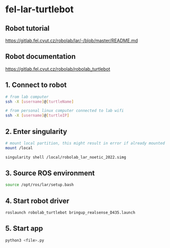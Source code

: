 # fel-lar-turtlebot


## Robot tutorial
https://gitlab.fel.cvut.cz/robolab/lar/-/blob/master/README.md

## Robot documentation
https://gitlab.fel.cvut.cz/robolab/robolab_turtlebot

## 1. Connect to robot

```sh
# from lab computer
ssh -X [username]@[turtleName]

# from personal linux computer connected to lab wifi
ssh -X [username]@[turtleIP]
```

## 2. Enter singularity

```sh
# mount local partition, this might result in error if already mounted
mount /local

singularity shell /local/robolab_lar_noetic_2022.simg
```

## 3. Source ROS environment

```sh
source /opt/ros/lar/setup.bash
```

## 4. Start robot driver

```sh
roslaunch robolab_turtlebot bringup_realsense_D435.launch
````


## 5. Start app

```sh
python3 <file>.py
```
